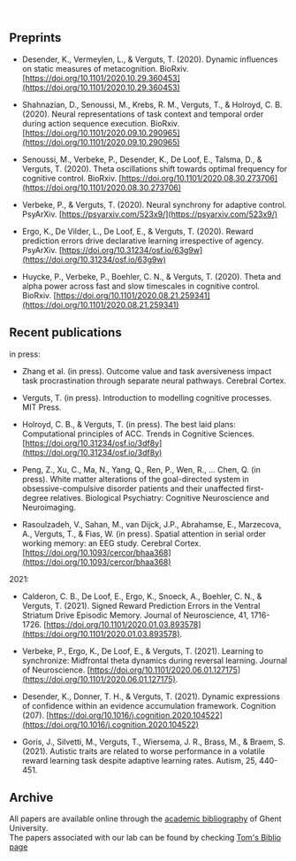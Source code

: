 <font color='white'>filler text</font>

## Preprints


- Desender, K., Vermeylen, L., & Verguts, T. (2020). Dynamic influences on static measures of metacognition. BioRxiv. [https://doi.org/10.1101/2020.10.29.360453](https://doi.org/10.1101/2020.10.29.360453)

- Shahnazian, D., Senoussi, M., Krebs, R. M., Verguts, T., & Holroyd, C. B. (2020). Neural representations of task context and temporal order during action sequence execution. BioRxiv. [https://doi.org/10.1101/2020.09.10.290965](https://doi.org/10.1101/2020.09.10.290965)
 
- Senoussi, M., Verbeke, P., Desender, K., De Loof, E., Talsma, D., & Verguts, T. (2020). Theta oscillations shift towards optimal frequency for cognitive control. BioRxiv. [https://doi.org/10.1101/2020.08.30.273706](https://doi.org/10.1101/2020.08.30.273706)

- Verbeke, P., & Verguts, T. (2020). Neural synchrony for adaptive control. PsyArXiv. [https://psyarxiv.com/523x9/](https://psyarxiv.com/523x9/)

- Ergo, K., De Vilder, L., De Loof, E., & Verguts, T. (2020). Reward prediction errors drive declarative learning irrespective of agency. PsyArXiv. [https://doi.org/10.31234/osf.io/63g9w](https://doi.org/10.31234/osf.io/63g9w)

- Huycke, P., Verbeke, P., Boehler, C. N., & Verguts, T. (2020). Theta and alpha power across fast and slow timescales in cognitive control. BioRxiv. [https://doi.org/10.1101/2020.08.21.259341](https://doi.org/10.1101/2020.08.21.259341)



## Recent publications

in press:

- Zhang et al. (in press). Outcome value and task aversiveness impact task procrastination through separate neural pathways. Cerebral Cortex.

- Verguts, T. (in press). Introduction to modelling cognitive processes. MIT Press.

- Holroyd, C. B., & Verguts, T. (in press). The best laid plans: Computational principles of ACC. Trends in Cognitive Sciences.
[https://doi.org/10.31234/osf.io/3df8y](https://doi.org/10.31234/osf.io/3df8y)

- Peng, Z., Xu, C., Ma, N., Yang, Q., Ren, P., Wen, R., … Chen, Q. (in press). White matter alterations of the goal-directed system in obsessive-compulsive disorder patients and their unaffected first-degree relatives. Biological Psychiatry: Cognitive Neuroscience and Neuroimaging.

- Rasoulzadeh, V., Sahan, M., van Dijck, J.P., Abrahamse, E., Marzecova, A., Verguts, T., & Fias, W. (in press). Spatial attention in serial order working memory: an EEG study. Cerebral Cortex. [https://doi.org/10.1093/cercor/bhaa368](https://doi.org/10.1093/cercor/bhaa368)


2021:

- Calderon, C. B., De Loof, E., Ergo, K., Snoeck, A., Boehler, C. N., & Verguts, T. (2021). Signed Reward Prediction Errors in the Ventral Striatum Drive Episodic Memory. Journal of Neuroscience, 41, 1716-1726. [https://doi.org/10.1101/2020.01.03.893578](https://doi.org/10.1101/2020.01.03.893578).

- Verbeke, P., Ergo, K., De Loof, E., & Verguts, T. (2021). Learning to synchronize: Midfrontal theta dynamics during reversal learning. Journal of Neuroscience. [https://doi.org/10.1101/2020.06.01.127175](https://doi.org/10.1101/2020.06.01.127175). 

- Desender, K., Donner, T. H., & Verguts, T. (2021). Dynamic expressions of confidence within an evidence accumulation framework. Cognition (207). [https://doi.org/10.1016/j.cognition.2020.104522](https://doi.org/10.1016/j.cognition.2020.104522)

- Goris, J., Silvetti, M., Verguts, T., Wiersema, J. R., Brass, M., & Braem, S. (2021). Autistic traits are related to worse performance in a volatile reward learning task despite adaptive learning rates. Autism, 25, 440-451.


## Archive

All papers are available online through the [academic bibliography](https://biblio.ugent.be/) of Ghent University.   
The papers associated with our lab can be found by checking [Tom's Biblio page](https://biblio.ugent.be/publication?text=verguts+tom)

